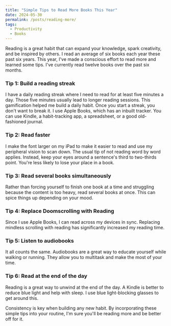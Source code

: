 ```yaml
---
title: "Simple Tips to Read More Books This Year"
date: 2024-05-30
permalink: /posts/reading-more/
tags:
  - Productivity
  - Books
---
```


Reading is a great habit that can expand your knowledge, spark creativity, and be inspired by others. I read an average of six books each year these past six years. This year, I've made a conscious effort to read more and learned some tips. I've currently read twelve books over the past six months.

### Tip 1: Build a reading streak

I have a daily reading streak where I need to read for at least five minutes a day. Those five minutes usually lead to longer reading sessions. This gamification helped me build a daily habit. Once you start a streak, you don't want to break it. I use Apple Books, which has an inbuilt tracker. You can use Kindle, a habit-tracking app, a spreadsheet, or a good old-fashioned journal.

### Tip 2: Read faster

I make the font larger on my iPad to make it easier to read and use my peripheral vision to scan down. The usual tip of not reading word by word applies. Instead, keep your eyes around a sentence's third to two-thirds point. You're less likely to lose your place in a book.

### Tip 3: Read several books simultaneously

Rather than forcing yourself to finish one book at a time and struggling because the content is too heavy, read several books at once. This can spice things up depending on your mood.

### Tip 4: Replace Doomscrolling with Reading

Since I use Apple Books, I can read across my devices in sync. Replacing mindless scrolling with reading has significantly increased my reading time.

### Tip 5: Listen to audiobooks

It all counts the same. Audiobooks are a great way to educate yourself while walking or running. They allow you to multitask and make the most of your time.

### Tip 6: Read at the end of the day

Reading is a great way to unwind at the end of the day. A Kindle is better to reduce blue light and help with sleep. I use blue light-blocking glasses to get around this.

Consistency is key when building any new habit. By incorporating these simple tips into your routine, I'm sure you'll be reading more and be better off for it.
